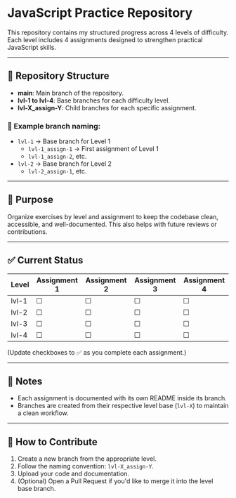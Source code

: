 # JavaScript Practice Repository

This repository contains my structured progress across 4 levels of difficulty. Each level includes 4 assignments designed to strengthen practical JavaScript skills.

---

## 🌟 Repository Structure

- **main**: Main branch of the repository.
- **lvl-1 to lvl-4**: Base branches for each difficulty level.
- **lvl-X_assign-Y**: Child branches for each specific assignment.

### 📁 Example branch naming:
- `lvl-1` → Base branch for Level 1
  - `lvl-1_assign-1` → First assignment of Level 1
  - `lvl-1_assign-2`, etc.
- `lvl-2` → Base branch for Level 2
  - `lvl-2_assign-1`, etc.

---

## 🧠 Purpose

Organize exercises by level and assignment to keep the codebase clean, accessible, and well-documented. This also helps with future reviews or contributions.

---

## ✅ Current Status

| Level | Assignment 1 | Assignment 2 | Assignment 3 | Assignment 4 |
|-------|---------------|---------------|---------------|---------------|
| lvl-1 | ☐             | ☐             | ☐             | ☐             |
| lvl-2 | ☐             | ☐             | ☐             | ☐             |
| lvl-3 | ☐             | ☐             | ☐             | ☐             |
| lvl-4 | ☐             | ☐             | ☐             | ☐             |

(Update checkboxes to ✅ as you complete each assignment.)

---

## 📌 Notes

- Each assignment is documented with its own README inside its branch.
- Branches are created from their respective level base (`lvl-X`) to maintain a clean workflow.

---

## 🚀 How to Contribute

1. Create a new branch from the appropriate level.
2. Follow the naming convention: `lvl-X_assign-Y`.
3. Upload your code and documentation.
4. (Optional) Open a Pull Request if you'd like to merge it into the level base branch.